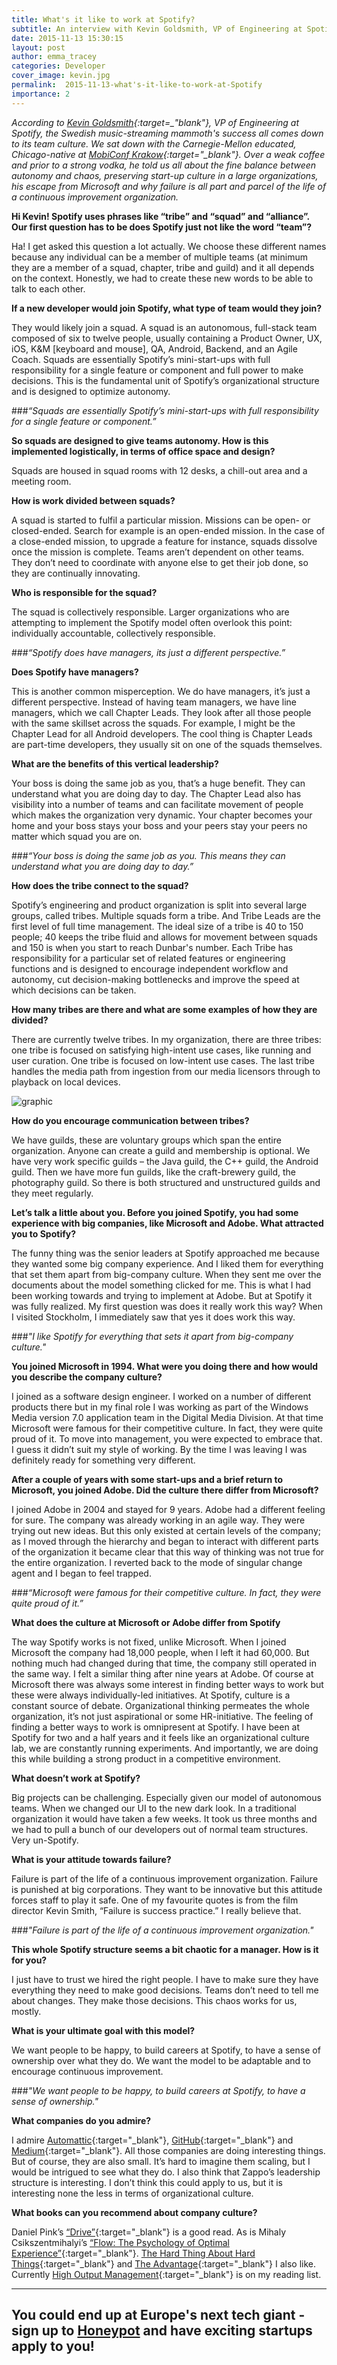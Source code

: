 ```yaml
---
title: What's it like to work at Spotify?
subtitle: An interview with Kevin Goldsmith, VP of Engineering at Spotify
date: 2015-11-13 15:30:15
layout: post
author: emma_tracey
categories: Developer
cover_image: kevin.jpg
permalink:  2015-11-13-what's-it-like-to-work-at-Spotify
importance: 2
---
```


*According to [Kevin Goldsmith][2]{:target=_"blank"}, VP of Engineering at Spotify, the Swedish music-streaming mammoth's success all comes down to its team culture. We sat down with the Carnegie-Mellon educated, Chicago-native at [MobiConf Krakow][12]{:target="_blank"}. Over a weak coffee and prior to a strong vodka, he told us all about the fine balance between autonomy and chaos, preserving start-up culture in a large organizations, his escape from Microsoft and why failure is all part and parcel of the life of a continuous improvement organization.*


**Hi Kevin! Spotify uses phrases like “tribe” and “squad” and “alliance”.  Our first question has to be does Spotify just not like the word “team”?**


Ha! I get asked this question a lot actually. We choose these different names because any individual can be a member of multiple teams (at minimum they are a member of a squad, chapter, tribe and guild) and it all depends on the context. Honestly, we had to create these new words to be able to talk to each other.


**If a new developer would join Spotify, what type of team would they join?**


They would likely join a squad. A squad is an autonomous, full-stack team composed of six to twelve people, usually containing a Product Owner, UX, iOS, K&M [keyboard and mouse], QA, Android, Backend, and an Agile Coach. Squads are essentially Spotify’s mini-start-ups with full responsibility for a single feature or component and full power to make decisions. This is the fundamental unit of Spotify’s organizational structure and is designed to optimize autonomy.




###*“Squads are essentially Spotify’s mini-start-ups with full responsibility for a single feature or component.”*




**So squads are designed to give teams autonomy. How is this implemented logistically, in terms of office space and design?**


Squads are housed in squad rooms with 12 desks, a chill-out area and a meeting room.


**How is work divided between squads?**


A squad is started to fulfil a particular mission. Missions can be open- or closed-ended. Search for example is an open-ended mission. In the case of a close-ended mission, to upgrade a feature for instance, squads dissolve once the mission is complete. Teams aren’t dependent on other teams. They don’t need to coordinate with anyone else to get their job done, so they are continually innovating.


**Who is responsible for the squad?**


The squad is collectively responsible. Larger organizations who are attempting to implement the Spotify model often overlook this point: individually accountable, collectively responsible.




###*“Spotify does have managers, its just a different perspective.”*




**Does Spotify have managers?**


This is another common misperception. We do have managers, it’s just a different perspective. Instead of having team managers, we have line managers, which we call Chapter Leads. They look after all those people with the same skillset across the squads. For example, I might be the Chapter Lead for all Android developers. The cool thing is Chapter Leads are part-time developers, they usually sit on one of the squads themselves.


**What are the benefits of this vertical leadership?**


Your boss is doing the same job as you, that’s a huge benefit. They can understand what you are doing day to day. The Chapter Lead also has visibility into a number of teams and can facilitate movement of people which makes the organization very dynamic. Your chapter becomes your home and your boss stays your boss and your peers stay your peers no matter which squad you are on.




###*“Your boss is doing the same job as you. This means they can understand what you are doing day to day.”*




**How does the tribe connect to the squad?**


Spotify’s engineering and product organization is split into several large groups, called tribes. Multiple squads form a tribe. And Tribe Leads are the first level of full time management. The ideal size of a tribe is 40 to 150 people; 40 keeps the tribe fluid and allows for movement between squads and 150 is when you start to reach Dunbar's number.  Each Tribe has responsibility for a particular set of related features or engineering functions and is designed to encourage independent workflow and autonomy, cut decision-making bottlenecks and improve the speed at which decisions can be taken.


**How many tribes are there and what are some examples of how they are divided?**


There are currently twelve tribes. In my organization, there are three tribes: one tribe is focused on satisfying high-intent use cases, like running and user curation. One tribe is focused on low-intent use cases. The last tribe handles the media path from ingestion from our media licensors through to playback on local devices.

![graphic](/assets/images/spotifygraphic.png)

**How do you encourage communication between tribes?**


We have guilds, these are voluntary groups which span the entire organization. Anyone can create a guild and membership is optional. We have very work specific guilds – the Java guild, the C++ guild, the Android guild. Then we have more fun guilds, like the craft-brewery guild, the photography guild. So there is both structured and unstructured guilds and they meet regularly.


**Let’s talk a little about you. Before you joined Spotify, you had some experience with big companies, like Microsoft and Adobe. What attracted you to Spotify?**


The funny thing was the senior leaders at Spotify approached me because they wanted some big company experience. And I liked them for everything that set them apart from big-company culture. When they sent me over the documents about the model something clicked for me. This is what I had been working towards and trying to implement at Adobe. But at Spotify it was fully realized. My first question was does it really work this way? When I visited Stockholm, I immediately saw that yes it does work this way.




###*"I like Spotify for everything that sets it apart from big-company culture."*




**You joined Microsoft in 1994. What were you doing there and how would you describe the company culture?**


I joined as a software design engineer.  I worked on a number of different products there but in my final role I was working as part of the Windows Media version 7.0 application team in the Digital Media Division. At that time Microsoft were famous for their competitive culture. In fact, they were quite proud of it. To move into management, you were expected to embrace that. I guess it didn’t suit my style of working. By the time I was leaving I was definitely ready for something very different.


**After a couple of years with some start-ups and a brief return to Microsoft, you joined Adobe. Did the culture there differ from Microsoft?**


I joined Adobe in 2004 and stayed for 9 years. Adobe had a different feeling for sure. The company was already working in an agile way. They were trying out new ideas. But this only existed at certain levels of the company; as I moved through the hierarchy and began to interact with different parts of the organization it became clear that this way of thinking was not true for the entire organization. I reverted back to the mode of singular change agent and I began to feel trapped.




###*“Microsoft were famous for their competitive culture. In fact, they were quite proud of it.”*




**What does the culture at Microsoft or Adobe differ from Spotify**


The way Spotify works is not fixed, unlike Microsoft. When I joined Microsoft the company had 18,000 people, when I left it had 60,000. But nothing much had changed during that time, the company still operated in the same way. I felt a similar thing after nine years at Adobe. Of course at Microsoft there was always some interest in finding better ways to work but these were always individually-led initiatives. At Spotify, culture is a constant source of debate. Organizational thinking permeates the whole organization, it’s not just aspirational or some HR-initiative. The feeling of finding a better ways to work is omnipresent at Spotify. I have been at Spotify for two and a half years and it feels like an organizational culture lab, we are constantly running experiments. And importantly, we are doing this while building a strong product in a competitive environment.


**What doesn’t work at Spotify?**


Big projects can be challenging. Especially given our model of autonomous teams.  When we changed our UI  to the new dark look. In a traditional organization it would have taken a few weeks. It took us three months and we had to pull a bunch of our developers out of normal team structures. Very un-Spotify.


**What is your attitude towards failure?**


Failure is part of the life of a continuous improvement organization. Failure is punished at big corporations. They want to be innovative but this attitude forces staff to play it safe. One of my favourite quotes is from the film director Kevin Smith, “Failure is success practice.” I really believe that.




###*"Failure is part of the life of a continuous improvement organization."*




**This whole Spotify structure seems a bit chaotic for a manager. How is it for you?**


I just have to trust we hired the right people. I have to make sure they have everything they need to make good decisions. Teams don’t need to tell me about changes. They make those decisions. This chaos works for us, mostly.


**What is your ultimate goal with this model?**


We want people to be happy, to build careers at Spotify, to have a sense of ownership over what they do. We want the model to be adaptable and to encourage continuous improvement.




###*"We want people to be happy, to build careers at Spotify, to have a sense of ownership."*




**What companies do you admire?**


I admire [Automattic][3]{:target="_blank"}, [GitHub][4]{:target="_blank"} and [Medium][5]{:target="_blank"}. All those companies are doing interesting things. But of course, they are also small. It’s hard to imagine them scaling, but I would be intrigued to see what they do. I also think that Zappo’s leadership structure is interesting. I don’t think this could apply to us, but it is interesting none the less in terms of organizational culture.


**What books can you recommend about company culture?**


Daniel Pink’s [“Drive”][6]{:target="_blank"} is a good read. As is Mihaly Csikszentmihalyi’s [“Flow: The Psychology of Optimal Experience”][7]{:target="_blank"}. [The Hard Thing About Hard Things][8]{:target="_blank"} and [The Advantage][9]{:target="_blank"} I also like. Currently [High Output Management][10]{:target="_blank"} is on my reading list.

* * *



## You could end up at Europe's next tech giant - sign up to [Honeypot][11] and have exciting startups apply to you!


[1]: http://www.ifpi.org/downloads/Digital-Music-Report-2015.pdf "Digital Music Report 2015"
[2]: http://blog.kevingoldsmith.com/ "Kevin's blog"
[3]: https://automattic.com/
[4]: https://github.com/
[5]: https://medium.com/
[6]: http://www.amazon.com/Drive-Surprising-Truth-About-Motivates/dp/1594484805 "Drive"
[7]: http://www.amazon.com/Flow-Psychology-Experience-Perennial-Classics/dp/0061339202 "Flow"
[8]: http://www.amazon.com/The-Hard-Thing-About-Things/dp/0062273205 "The hard thing about hard things"
[9]: http://www.amazon.com/Advantage-Organizational-Health-Everything-Business/dp/0470941529/ref=sr_1_1?s=books&ie=UTF8&qid=1444318583&sr=1-1&keywords=the+advantage "The Advantage"
[10]: http://www.amazon.com/High-Output-Management-Andrew-Grove/dp/0679762884/ref=sr_1_1?s=books&ie=UTF8&qid=1444318646&sr=1-1&keywords=andy+grove+high+output+management "High output management"
[11]: https://www.honeypot.io/users/sign_up?utm_source=blog "Sign-up"
[12]: http://2015.mobiconf.org/ "MobiConf"
